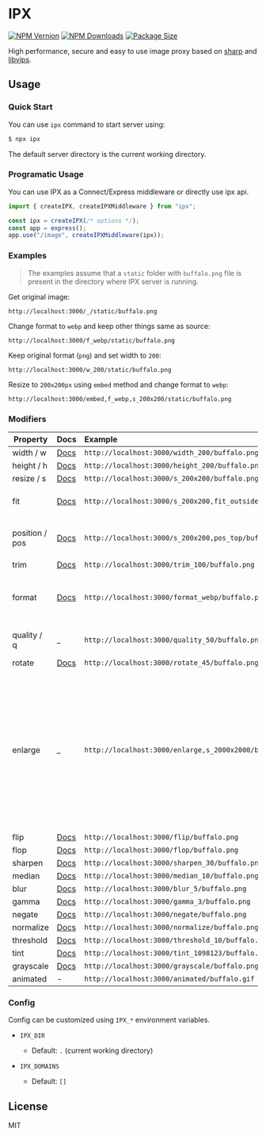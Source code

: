 # IPX

[![NPM Vernion](https://flat.badgen.net/npm/v/ipx)](https://www.npmjs.com/package/ipx)
[![NPM Downloads](https://flat.badgen.net/npm/dt/ipx)](https://www.npmjs.com/package/ipx)
[![Package Size](https://flat.badgen.net/packagephobia/install/ipx)](https://packagephobia.now.sh/result?p=ipx)

High performance, secure and easy to use image proxy based on [sharp](https://github.com/lovell/sharp) and [libvips](https://github.com/libvips/libvips).

## Usage

### Quick Start

You can use `ipx` command to start server using:

```bash
$ npx ipx
```

The default server directory is the current working directory.

### Programatic Usage

You can use IPX as a Connect/Express middleware or directly use ipx api.

```js
import { createIPX, createIPXMiddleware } from "ipx";

const ipx = createIPX(/* options */);
const app = express();
app.use("/image", createIPXMiddleware(ipx));
```

### Examples

> The examples assume that a `static` folder with `buffalo.png` file is present in the directory where IPX server is running.

Get original image:

`http://localhost:3000/_/static/buffalo.png`

Change format to `webp` and keep other things same as source:

`http://localhost:3000/f_webp/static/buffalo.png`

Keep original format (`png`) and set width to `200`:

`http://localhost:3000/w_200/static/buffalo.png`

Resize to `200x200px` using `embed` method and change format to `webp`:

`http://localhost:3000/embed,f_webp,s_200x200/static/buffalo.png`

### Modifiers

| Property        | Docs                                                            | Example                                                     | Comments                                                                                                                                                          |
| --------------- | :-------------------------------------------------------------- | :---------------------------------------------------------- | :---------------------------------------------------------------------------------------------------------------------------------------------------------------- |
| width / w       | [Docs](https://sharp.pixelplumbing.com/api-resize#resize)       | `http://localhost:3000/width_200/buffalo.png`               |
| height / h      | [Docs](https://sharp.pixelplumbing.com/api-resize#resize)       | `http://localhost:3000/height_200/buffalo.png`              |
| resize / s      | [Docs](https://sharp.pixelplumbing.com/api-resize#resize)       | `http://localhost:3000/s_200x200/buffalo.png`               |
| fit             | [Docs](https://sharp.pixelplumbing.com/api-resize#resize)       | `http://localhost:3000/s_200x200,fit_outside/buffalo.png`   | Sets `fit` option for `resize`.
| position / pos  | [Docs](https://sharp.pixelplumbing.com/api-resize#resize)       | `http://localhost:3000/s_200x200,pos_top/buffalo.png`       | Sets `position` option for `resize`.
| trim            | [Docs](https://sharp.pixelplumbing.com/api-resize#trim)         | `http://localhost:3000/trim_100/buffalo.png`                |
| format          | [Docs](https://sharp.pixelplumbing.com/api-output#toformat)     | `http://localhost:3000/format_webp/buffalo.png`             | Supported format: `jpg`, `jpeg`, `png`, `webp`, `avif`, `gif`, `heif`                                                                                             |
| quality / q     | \_                                                              | `http://localhost:3000/quality_50/buffalo.png`              | Accepted values: 0 to 100                                                                                                                                         |
| rotate          | [Docs](https://sharp.pixelplumbing.com/api-operation#rotate)    | `http://localhost:3000/rotate_45/buffalo.png`               |
| enlarge         | \_                                                              | `http://localhost:3000/enlarge,s_2000x2000/buffalo.png`     | Allow the image to be upscaled. By default the returned image will never be larger than the source in any dimension, while preserving the requested aspect ratio. |
| flip            | [Docs](https://sharp.pixelplumbing.com/api-operation#flip)      | `http://localhost:3000/flip/buffalo.png`                    |
| flop            | [Docs](https://sharp.pixelplumbing.com/api-operation#flop)      | `http://localhost:3000/flop/buffalo.png`                    |
| sharpen         | [Docs](https://sharp.pixelplumbing.com/api-operation#sharpen)   | `http://localhost:3000/sharpen_30/buffalo.png`              |
| median          | [Docs](https://sharp.pixelplumbing.com/api-operation#median)    | `http://localhost:3000/median_10/buffalo.png`               |
| blur            | [Docs](https://sharp.pixelplumbing.com/api-operation#blur)      | `http://localhost:3000/blur_5/buffalo.png`                  |
| gamma           | [Docs](https://sharp.pixelplumbing.com/api-operation#gamma)     | `http://localhost:3000/gamma_3/buffalo.png`                 |
| negate          | [Docs](https://sharp.pixelplumbing.com/api-operation#negate)    | `http://localhost:3000/negate/buffalo.png`                  |
| normalize       | [Docs](https://sharp.pixelplumbing.com/api-operation#normalize) | `http://localhost:3000/normalize/buffalo.png`               |
| threshold       | [Docs](https://sharp.pixelplumbing.com/api-operation#threshold) | `http://localhost:3000/threshold_10/buffalo.png`            |
| tint            | [Docs](https://sharp.pixelplumbing.com/api-colour#tint)         | `http://localhost:3000/tint_1098123/buffalo.png`            |
| grayscale       | [Docs](https://sharp.pixelplumbing.com/api-colour#grayscale)    | `http://localhost:3000/grayscale/buffalo.png`               |
| animated        | -                                                               | `http://localhost:3000/animated/buffalo.gif`                | Experimental                                                                                                                                                      |

### Config

Config can be customized using `IPX_*` environment variables.

- `IPX_DIR`

  - Default: `.` (current working directory)

- `IPX_DOMAINS`
  - Default: `[]`

## License

MIT

